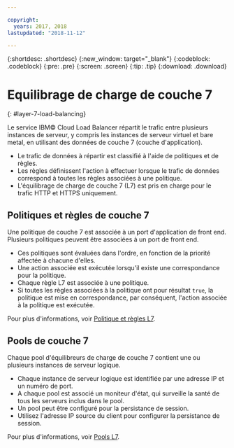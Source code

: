 ```yaml
---

copyright:
  years: 2017, 2018
lastupdated: "2018-11-12"

---
```


{:shortdesc: .shortdesc}
{:new_window: target="_blank"}
{:codeblock: .codeblock}
{:pre: .pre}
{:screen: .screen}
{:tip: .tip}
{:download: .download}

# Equilibrage de charge de couche 7
{: #layer-7-load-balancing}

Le service IBM© Cloud Load Balancer répartit le trafic entre plusieurs instances de serveur, y compris les instances de serveur virtuel et bare metal, en utilisant des données de couche 7 (couche d'application).  

 * Le trafic de données à répartir est classifié à l'aide de politiques et de règles. 
 * Les règles définissent l'action à effectuer lorsque le trafic de données correspond à toutes les règles associées à une politique.
 * L'équilibrage de charge de couche 7 (L7) est pris en charge pour le trafic HTTP et HTTPS uniquement.

## Politiques et règles de couche 7 
Une politique de couche 7 est associée à un port d'application de front end. Plusieurs politiques peuvent être associées à un port de front end. 

 * Ces politiques sont évaluées dans l'ordre, en fonction de la priorité affectée à chacune d'elles. 
 * Une action associée est exécutée lorsqu'il existe une correspondance pour la politique.
 * Chaque règle L7 est associée à une politique. 
 * Si toutes les règles associées à la politique ont pour résultat `true`, la politique est mise en correspondance, par conséquent, l'action associée à la politique est exécutée.

Pour plus d'informations, voir [Politique et règles L7](/docs/infrastructure/loadbalancer-service?topic=loadbalancer-service-layer-7-policy).

## Pools de couche 7
Chaque pool d'équilibreurs de charge de couche 7 contient une ou plusieurs instances de serveur logique. 

 * Chaque instance de serveur logique est identifiée par une adresse IP et un numéro de port. 
 * A chaque pool est associé un moniteur d'état, qui surveille la santé de tous les serveurs inclus dans le pool.
 * Un pool peut être configuré pour la persistance de session. 
 * Utilisez l'adresse IP source du client pour configurer la persistance de session.

Pour plus d'informations, voir [Pools L7](/docs/infrastructure/loadbalancer-service?topic=loadbalancer-service-layer-7-pool).
